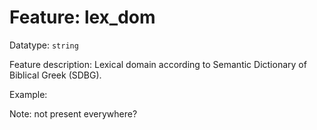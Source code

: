# Feature: lex_dom

Datatype: `string`

Feature description: Lexical domain according to Semantic Dictionary of Biblical Greek (SDBG).

Example:

Note: not present everywhere?
